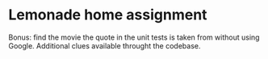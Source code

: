# Lemonade home assignment

Bonus: find the movie the quote in the unit tests is taken from without using Google. Additional clues available throught the codebase.
